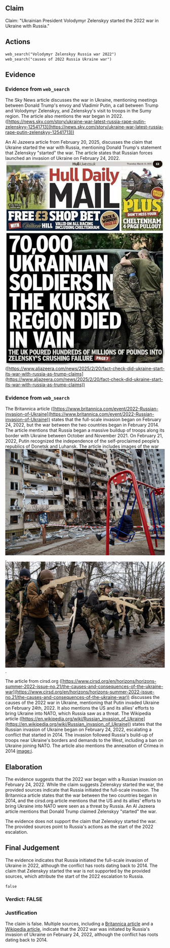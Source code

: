 ## Claim
Claim: "Ukrainian President Volodymyr Zelenskyy started the 2022 war in Ukraine with Russia."

## Actions
```
web_search("Volodymyr Zelenskyy Russia war 2022")
web_search("causes of 2022 Russia Ukraine war")
```

## Evidence
### Evidence from `web_search`
The Sky News article discusses the war in Ukraine, mentioning meetings between Donald Trump's envoy and Vladimir Putin, a call between Trump and Volodymyr Zelenskyy, and Zelenskyy's visit to troops in the Sumy region. The article also mentions the war began in 2022. ([https://news.sky.com/story/ukraine-war-latest-russia-rape-putin-zelenskyy-12541713](https://news.sky.com/story/ukraine-war-latest-russia-rape-putin-zelenskyy-12541713))

An Al Jazeera article from February 20, 2025, discusses the claim that Ukraine started the war with Russia, mentioning Donald Trump's statement that Zelenskyy "started" the war. The article states that Russian forces launched an invasion of Ukraine on February 24, 2022. ![image 1](media/0.jpg) ([https://www.aljazeera.com/news/2025/2/20/fact-check-did-ukraine-start-its-war-with-russia-as-trump-claims](https://www.aljazeera.com/news/2025/2/20/fact-check-did-ukraine-start-its-war-with-russia-as-trump-claims))


### Evidence from `web_search`
The Britannica article ([https://www.britannica.com/event/2022-Russian-invasion-of-Ukraine](https://www.britannica.com/event/2022-Russian-invasion-of-Ukraine)) states that the full-scale invasion began on February 24, 2022, but the war between the two countries began in February 2014. The article mentions that Russia began a massive buildup of troops along its border with Ukraine between October and November 2021. On February 21, 2022, Putin recognized the independence of the self-proclaimed people’s republics of Donetsk and Luhansk. The article includes images of the war ![image 9153](media/2025-08-30_21-51-1756590687-892952.jpg), ![image 9179](media/2025-08-30_21-52-1756590735-521330.jpg).

The article from cirsd.org ([https://www.cirsd.org/en/horizons/horizons-summer-2022-issue-no.21/the-causes-and-consequences-of-the-ukraine-war](https://www.cirsd.org/en/horizons/horizons-summer-2022-issue-no.21/the-causes-and-consequences-of-the-ukraine-war)) discusses the causes of the 2022 war in Ukraine, mentioning that Putin invaded Ukraine on February 24th, 2022. It also mentions the US and its allies' efforts to bring Ukraine into NATO, which Russia saw as a threat. The Wikipedia article ([https://en.wikipedia.org/wiki/Russian_invasion_of_Ukraine](https://en.wikipedia.org/wiki/Russian_invasion_of_Ukraine)) states that the Russian invasion of Ukraine began on February 24, 2022, escalating a conflict that started in 2014. The invasion followed Russia's build-up of troops near Ukraine's borders and demands to the West, including a ban on Ukraine joining NATO. The article also mentions the annexation of Crimea in 2014 <image:i>.


## Elaboration
The evidence suggests that the 2022 war began with a Russian invasion on February 24, 2022. While the claim suggests Zelenskyy started the war, the provided sources indicate that Russia initiated the full-scale invasion. The Britannica article states that the war between the two countries began in 2014, and the cirsd.org article mentions that the US and its allies' efforts to bring Ukraine into NATO were seen as a threat by Russia. An Al Jazeera article mentions that Donald Trump claimed Zelenskyy "started" the war.

The evidence does not support the claim that Zelenskyy started the war. The provided sources point to Russia's actions as the start of the 2022 escalation.


## Final Judgement
The evidence indicates that Russia initiated the full-scale invasion of Ukraine in 2022, although the conflict has roots dating back to 2014. The claim that Zelenskyy started the war is not supported by the provided sources, which attribute the start of the 2022 escalation to Russia.

`false`

### Verdict: FALSE

### Justification
The claim is false. Multiple sources, including a [Britannica article](https://www.britannica.com/event/2022-Russian-invasion-of-Ukraine) and a [Wikipedia article](https://en.wikipedia.org/wiki/Russian_invasion_of_Ukraine), indicate that the 2022 war was initiated by Russia's invasion of Ukraine on February 24, 2022, although the conflict has roots dating back to 2014.
